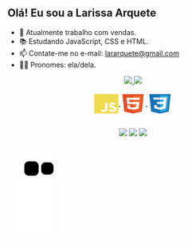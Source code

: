## Olá! Eu sou a Larissa Arquete

- 🔭 Atualmente trabalho com vendas.
- 📚 Estudando JavaScript, CSS e HTML.
- 📫 Contate-me no e-mail: lararquete@gmail.com
- 🧚‍♀ Pronomes: ela/dela.

<div align="center">
  <a href="https://github.com/rafaballerini">
  <img height="150em" src="https://github-readme-stats.vercel.app/api?username=larissarquete&show_icons=true&theme=radical&include_all_commits=true"/>
   <img height="130em"   src="https://github-readme-stats.vercel.app/api/top-langs/?username=larissarquete&layout=compact&langs_count=7&theme=radical"/>
</div>
  
  <br/>
  
  <div align="center" >
  <img align="center"alt="Larissa-Js" height="40" width="50" src="https://raw.githubusercontent.com/devicons/devicon/master/icons/javascript/javascript-plain.svg">
  <img align="center" alt="Larissa-HTML" height="40" width="50" src="https://raw.githubusercontent.com/devicons/devicon/master/icons/html5/html5-original.svg">
  <img align="center" alt="Larissa-CSS" height="40" width="50" src="https://raw.githubusercontent.com/devicons/devicon/master/icons/css3/css3-original.svg">
</div>
  
 ##
  

 <div align="center">
    <a href="https://www.instagram.com/larissa.arquette/" target="_blank"><img src="https://img.shields.io/badge/-Instagram-%23E4405F?style=for-the-           badge&logo=instagram&logoColor=white" target="_blank"></a>
    <a href="https://www.linkedin.com/in/larissa-arquete-ferreira-b90a26236/" target="_blank"><img src="https://img.shields.io/badge/-LinkedIn-%230077B5?style=for-the-badge&logo=linkedin&logoColor=white" target="_blank"></a>
    <a href = "mailto:lararquete@gmail.com"><img src="https://img.shields.io/badge/-Gmail-%23333?style=for-the-badge&logo=gmail&logoColor=white" target="_blank"></a>
    <!--  <a href="https://discord.gg/wagxzStdcR" target="_blank"><img src="https://img.shields.io/badge/Discord-7289DA?style=for-the-badge&logo=discord&logoColor=white" target="_blank"></a>  -->
 </div>
  
 ![Snake animation](https://github.com/larissarquete/larissarquete/blob/output/github-contribution-grid-snake.svg)
